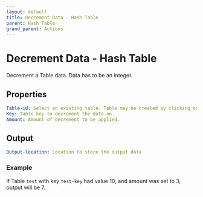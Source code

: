 ```yaml
---
layout: default
title: Decrement Data - Hash Table
parent: Hash Table
grand_parent: Actions
---
```

# Decrement Data - Hash Table
Decrement a Table data. Data has to be an integer.

## Properties
```yaml
Table-id: Select an existing table. Table may be created by clicking on Table navigation on the left.
Key: Table key to decrement the data on.
Amount: Amount of decrement to be applied.
```

## Output
```yaml
Output-location: Location to store the output data
```

### Example
If Table `test` with key `test-key` had value 10, and amount was set to 3, output will be 7.

